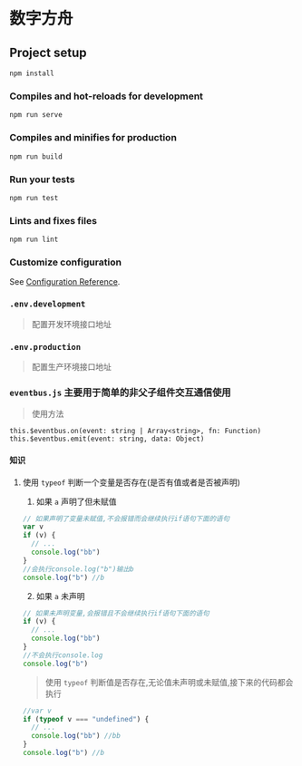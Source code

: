 # 数字方舟

## Project setup

```
npm install
```

### Compiles and hot-reloads for development

```
npm run serve
```

### Compiles and minifies for production

```
npm run build
```

### Run your tests

```
npm run test
```

### Lints and fixes files

```
npm run lint
```

### Customize configuration

See [Configuration Reference](https://cli.vuejs.org/config/).

### `.env.development`

> 配置开发环境接口地址

### `.env.production`

> 配置生产环境接口地址

### `eventbus.js` 主要用于简单的非父子组件交互通信使用

> 使用方法

```javacript
this.$eventbus.on(event: string | Array<string>, fn: Function)
this.$eventbus.emit(event: string, data: Object)
```

#### 知识

1. 使用 `typeof` 判断一个变量是否存在(是否有值或者是否被声明)

   1. 如果 `a` 声明了但未赋值

   ```javascript
   // 如果声明了变量未赋值,不会报错而会继续执行if语句下面的语句
   var v
   if (v) {
     // ...
     console.log("bb")
   }
   //会执行console.log("b")输出b
   console.log("b") //b
   ```

   2. 如果 `a` 未声明

   ```javascript
   // 如果未声明变量,会报错且不会继续执行if语句下面的语句
   if (v) {
     // ...
     console.log("bb")
   }
   //不会执行console.log
   console.log("b")
   ```

   > 使用 `typeof` 判断值是否存在,无论值未声明或未赋值,接下来的代码都会执行

   ```javascript
   //var v
   if (typeof v === "undefined") {
     // ...
     console.log("bb") //bb
   }
   console.log("b") //b
   ```

